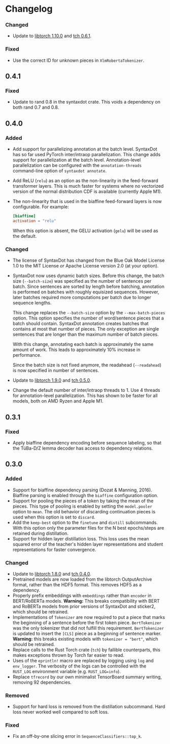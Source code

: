 # Changelog

### Changed

- Update to [libtorch
  1.10.0](https://github.com/pytorch/pytorch/releases/tag/v1.10.0) and
  [tch 0.6.1](https://github.com/LaurentMazare/tch-rs).

### Fixed

- Use the correct ID for unknown pieces in `XlmRobertaTokenizer`.

## 0.4.1

### Fixed

- Update to rand 0.8 in the syntaxdot crate. This voids a dependency on both
  rand 0.7 and 0.8.

## 0.4.0

### Added

- Add support for parallelizing annotation at the batch level. SyntaxDot has
  so far used PyTorch inter/intraop parallelization. This change adds
  support for parallelization at the batch level. Annotation-level
  parallelization can be configured with the `annotation-threads`
  command-line option of `syntaxdot annotate`.
- Add ReLU (`relu`) as an option as the non-linearity in the feed-forward
  transformer layers. This is much faster for systems where no vectorized
  version of the normal distribution CDF is available (currently Apple M1).
- The non-linearity that is used in the biaffine feed-forward layers is
  now configurable. For example:

  ```toml
  [biaffine]
  activation = "relu"
  ```

  When this option is absent, the GELU activation (`gelu`) will be used as
  the default.

### Changed

- The license of SyntaxDot has changed from the Blue Oak Model License 1.0
  to the MIT License *or* Apache License version 2.0 (at your option).
- SyntaxDot now uses dynamic batch sizes. Before this change, the batch
  size (`--batch-size`) was specified as the number of sentences per
  batch. Since sentences are sorted by length before batching, annotation
  is performed on batches with roughly equisized sequences. However,
  later batches required more computations per batch due to longer
  sequence lengths.

  This change replaces the `--batch-size` option by the `--max-batch-pieces`
  option. This option specifies the number of word/sentence pieces that
  a batch should contain. SyntaxDot annotation creates batches that contains
  at most that number of pieces. The only exception are single sentences
  that are longer than the maximum number of batch pieces.

  With this change, annotating each batch is approximately the same amount
  of work. This leads to approximately 10% increase in performance.

  Since the batch size is not fixed anymore, the readahead (`--readahead`)
  is now specified in number of sentences.
- Update to [libtorch
  1.9.0](https://github.com/pytorch/pytorch/releases/tag/v1.9.0) and
  [tch 0.5.0](https://github.com/LaurentMazare/tch-rs).
- Change the default number of inter/intraop threads to 1. Use 4 threads for
  annotation-level parallelization. This has shown to be faster for all models,
  both on AMD Ryzen and Apple M1.

## 0.3.1

### Fixed

- Apply biaffine dependency encoding before sequence labeling, so that
  the TüBa-D/Z lemma decoder has access to dependency relations.

## 0.3.0

### Added

- Support for biaffine dependency parsing (Dozat & Manning, 2016).
  Biaffine parsing is enabled through the `biaffine` configuration
  option.
- Support for pooling the pieces of a token by taking the mean of the
  pieces. This type of pooling is enabled by setting the
  `model.pooler` option to `mean`. The old behavior of discarding
  continuation pieces is used when this option is set to `discard`.
- Add the `keep-best` option to the `finetune` and `distill`
  subcommands. With this option only the parameter files for the N
  best epochs/steps are retained during distillation.
- Support for hidden layer distillation loss. This loss uses the mean
  squared error of the teacher's hidden layer representations and
  student representations for faster convergence.

### Changed

- Update to [libtorch
  1.8.0](https://github.com/pytorch/pytorch/releases/tag/v1.8.0) and
  [tch 0.4.0](https://github.com/LaurentMazare/tch-rs).
- Pretrained models are now loaded from the libtorch OutputArchive format,
  rather than the HDF5 format. This removes HDF5 as a dependency.
- Properly prefix embeddings with `embeddings` rather than `encoder` in
  BERT/RoBERTa models. **Warning:** This breaks compatibility with BERT and
  RoBERTa models from prior versions of SyntaxDot and sticker2, which should
  be retrained.
- Implementations of `Tokenizer` are now required to put a piece that marks the
  beginning of a sentence before the first token piece. `BertTokenizer` was the
  only tokenizer that did not fulfill this requirement. `BertTokenizer` is
  updated to insert the `[CLS]` piece as a beginning of sentence marker.
  **Warning:** this breaks existing models with `tokenizer = "bert"`, which should
  be retrained.
- Replace calls to the Rust Torch crate (`tch`) by fallible
  counterparts, this makes exceptions thrown by Torch far easier to
  read.
- Uses of the `eprintln!` macro are replaced by logging using `log` and
  `env_logger`. The verbosity of the logs can be controlled with the `RUST_LOG`
  environment variable (e.g. `RUST_LOG=info`).
- Replace `tfrecord` by our own minimalist TensorBoard summary writing, removing
  92 dependencies.

### Removed

- Support for hard loss is removed from the distillation subcommand. Hard loss
  never worked well compared to soft loss.

### Fixed

- Fix an off-by-one slicing error in `SequenceClassifiers::top_k`.
